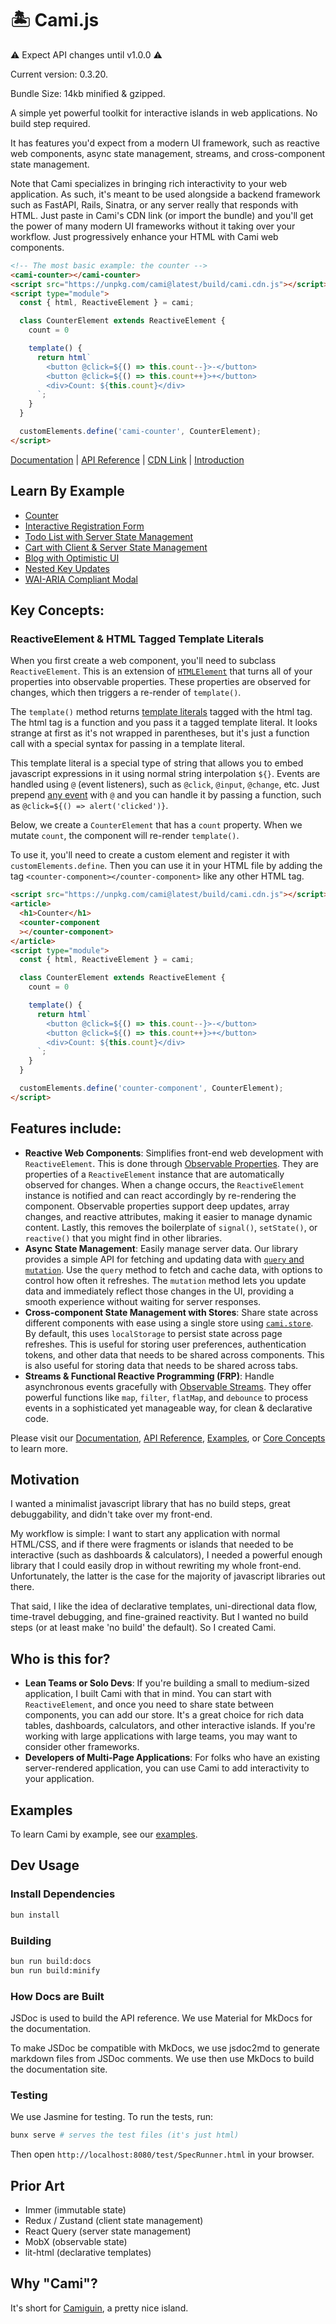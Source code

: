 # 🏝️ Cami.js

⚠️ Expect API changes until v1.0.0 ⚠️

Current version: 0.3.20.

Bundle Size: 14kb minified & gzipped.

A simple yet powerful toolkit for interactive islands in web applications. No build step required.

It has features you'd expect from a modern UI framework, such as reactive web components, async state management, streams, and cross-component state management.

Note that Cami specializes in bringing rich interactivity to your web application. As such, it's meant to be used alongside a backend framework such as FastAPI, Rails, Sinatra, or any server really that responds with HTML. Just paste in Cami's CDN link (or import the bundle) and you'll get the power of many modern UI frameworks without it taking over your workflow. Just progressively enhance your HTML with Cami web components.

```html
<!-- The most basic example: the counter -->
<cami-counter></cami-counter>
<script src="https://unpkg.com/cami@latest/build/cami.cdn.js"></script>
<script type="module">
  const { html, ReactiveElement } = cami;

  class CounterElement extends ReactiveElement {
    count = 0

    template() {
      return html`
        <button @click=${() => this.count--}>-</button>
        <button @click=${() => this.count++}>+</button>
        <div>Count: ${this.count}</div>
      `;
    }
  }

  customElements.define('cami-counter', CounterElement);
</script>
```

[Documentation](https://camijs.com/) | [API Reference](https://camijs.com/api/) | [CDN Link](https://unpkg.com/cami@latest/build/cami.cdn.js) | [Introduction](https://camijs.com/)

## Learn By Example

* [Counter](https://camijs.com/learn_by_example/counter/)
* [Interactive Registration Form](https://camijs.com/learn_by_example/form_validation/)
* [Todo List with Server State Management](https://camijs.com/learn_by_example/todo_list_server/)
* [Cart with Client & Server State Management](https://camijs.com/learn_by_example/cart/)
* [Blog with Optimistic UI](https://camijs.com/learn_by_example/blog/)
* [Nested Key Updates](https://camijs.com/learn_by_example/nested_updates/)
* [WAI-ARIA Compliant Modal](https://camijs.com/learn_by_example/modal/)

## Key Concepts:

### ReactiveElement & HTML Tagged Template Literals

When you first create a web component, you'll need to subclass `ReactiveElement`. This is an extension of [`HTMLElement`](https://developer.mozilla.org/en-US/docs/Web/API/Web_components/Using_custom_elements) that turns all of your properties into observable properties. These properties are observed for changes, which then triggers a re-render of `template()`.

The `template()` method returns [template literals](https://developer.mozilla.org/en-US/docs/Web/JavaScript/Reference/Template_literals#tagged_templates:~:text=This%20is%20useful%20for%20many%20tools%20which%20give%20special%20treatment%20to%20literals%20tagged%20by%20a%20particular%20name) tagged with the html tag. The html tag is a function and you pass it a tagged template literal. It looks strange at first as it's not wrapped in parentheses, but it's just a function call with a special syntax for passing in a template literal.

This template literal is a special type of string that allows you to embed javascript expressions in it using normal string interpolation `${}`. Events are handled using `@` (event listeners), such as `@click`, `@input`, `@change`, etc. Just prepend [any event](https://developer.mozilla.org/en-US/docs/Web/Events#:~:text=wheel%20event-,Element,-animationcancel%20event) with `@` and you can handle it by passing a function, such as `@click=${() => alert('clicked')}`.

Below, we create a `CounterElement` that has a `count` property. When we mutate `count`, the component will re-render `template()`.

To use it, you'll need to create a custom element and register it with `customElements.define`. Then you can use it in your HTML file by adding the tag `<counter-component></counter-component>` like any other HTML tag.

```html
<script src="https://unpkg.com/cami@latest/build/cami.cdn.js"></script>
<article>
  <h1>Counter</h1>
  <counter-component
  ></counter-component>
</article>
<script type="module">
  const { html, ReactiveElement } = cami;

  class CounterElement extends ReactiveElement {
    count = 0

    template() {
      return html`
        <button @click=${() => this.count--}>-</button>
        <button @click=${() => this.count++}>+</button>
        <div>Count: ${this.count}</div>
      `;
    }
  }

  customElements.define('counter-component', CounterElement);
</script>
```

## Features include:

* **Reactive Web Components**: Simplifies front-end web development with `ReactiveElement`. This is done through [Observable Properties](https://camijs.com/features/observable_property). They are properties of a `ReactiveElement` instance that are automatically observed for changes. When a change occurs, the `ReactiveElement` instance is notified and can react accordingly by re-rendering the component. Observable properties support deep updates, array changes, and reactive attributes, making it easier to manage dynamic content. Lastly, this removes the boilerplate of `signal()`, `setState()`, or `reactive()` that you might find in other libraries.
* **Async State Management**: Easily manage server data. Our library provides a simple API for fetching and updating data with [`query` and `mutation`](https://camijs.com/features/async_state_management). Use the `query` method to fetch and cache data, with options to control how often it refreshes. The `mutation` method lets you update data and immediately reflect those changes in the UI, providing a smooth experience without waiting for server responses.
* **Cross-component State Management with  Stores**: Share state across different components with ease using a single store using [`cami.store`](https://camijs.com/features/client_state_management). By default, this uses `localStorage` to persist state across page refreshes. This is useful for storing user preferences, authentication tokens, and other data that needs to be shared across components. This is also useful for storing data that needs to be shared across tabs.
* **Streams & Functional Reactive Programming (FRP)**: Handle asynchronous events gracefully with [Observable Streams](https://camijs.com/features/streams/). They offer powerful functions like `map`, `filter`, `flatMap`, and `debounce` to process events in a sophisticated yet manageable way, for clean & declarative code.

Please visit our [Documentation](https://camijs.com/), [API Reference](https://camijs.com/api/), [Examples](https://camijs.com/learn_by_example/counter/), or [Core Concepts](https://camijs.com/features/observable_property/) to learn more.

## Motivation

I wanted a minimalist javascript library that has no build steps, great debuggability, and didn't take over my front-end.

My workflow is simple: I want to start any application with normal HTML/CSS, and if there were fragments or islands that needed to be interactive (such as dashboards & calculators), I needed a powerful enough library that I could easily drop in without rewriting my whole front-end. Unfortunately, the latter is the case for the majority of javascript libraries out there.

That said, I like the idea of declarative templates, uni-directional data flow, time-travel debugging, and fine-grained reactivity. But I wanted no build steps (or at least make 'no build' the default). So I created Cami.

## Who is this for?

- **Lean Teams or Solo Devs**: If you're building a small to medium-sized application, I built Cami with that in mind. You can start with `ReactiveElement`, and once you need to share state between components, you can add our store. It's a great choice for rich data tables, dashboards, calculators, and other interactive islands. If you're working with large applications with large teams, you may want to consider other frameworks.
- **Developers of Multi-Page Applications**: For folks who have an existing server-rendered application, you can use Cami to add interactivity to your application.


## Examples

To learn Cami by example, see our [examples](https://camijs.com/learn_by_example/counter/).

## Dev Usage

### Install Dependencies

```bash
bun install
```

### Building

```bash
bun run build:docs
bun run build:minify
```

### How Docs are Built

JSDoc is used to build the API reference. We use Material for MkDocs for the documentation.

To make JSDoc be compatible with MkDocs, we use jsdoc2md to generate markdown files from JSDoc comments. We use then use MkDocs to build the documentation site.


### Testing

We use Jasmine for testing. To run the tests, run:

```bash
bunx serve # serves the test files (it's just html)
```

Then open `http://localhost:8080/test/SpecRunner.html` in your browser.

## Prior Art

- Immer (immutable state)
- Redux / Zustand (client state management)
- React Query (server state management)
- MobX (observable state)
- lit-html (declarative templates)

## Why "Cami"?

It's short for [Camiguin](https://www.google.com/search?q=camiguin&sca_esv=576910264&tbm=isch&source=lnms&sa=X&sqi=2&ved=2ahUKEwjM_6rOp5SCAxV-9zgGHSW6CjYQ_AUoAnoECAMQBA&biw=1920&bih=944&dpr=1), a pretty nice island.
